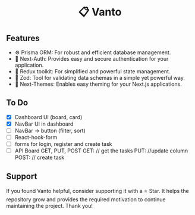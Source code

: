 <h1 align="center">
  📋 Vanto
</h1>

## Features

- ⚙️ Prisma ORM: For robust and efficient database management.
- 🔐 Next-Auth: Provides easy and secure authentication for your application.
- 🔄 Redux toolkit: For simplified and powerful state management.
- 🧩 Zod: Tool for validating data schemas in a simple yet powerful way.
- 🌈 Next-Themes: Enables easy theming for your Next.js applications.

## To Do

- [x] Dashboard UI (board, card)
- [x] NavBar UI in dashboard
- [ ] NavBar -> button (filter, sort)
- [ ] React-hook-form
- [ ] forms for login, register and create task
- [ ] API Board GET, PUT, POST
GET: // get the tasks
PUT: //update column
POST: // create task

## Support

If you found Vanto helpful, consider supporting it with a ⭐ Star. It helps the repository grow and provides the required motivation to continue maintaining the project. Thank you!
